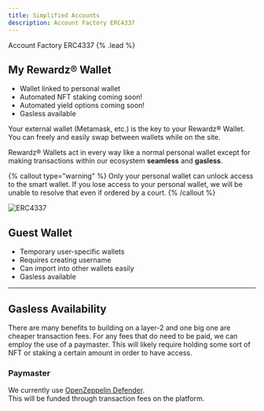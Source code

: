 ```yaml
---
title: Simplified Accounts
description: Account Factory ERC4337
---
```


Account Factory ERC4337 {% .lead %}

## My Rewardz® Wallet

- Wallet linked to personal wallet
- Automated NFT staking coming soon!
- Automated yield options coming soon!
- Gasless available

Your external wallet (Metamask, etc.) is the key to your Rewardz® Wallet. You can freely and easily swap between wallets while on the site.

Rewardz® Wallets act in every way like a normal personal wallet except for making transactions within our ecosystem **seamless** and **gasless**.

{% callout type="warning" %}
Only your personal wallet can unlock access to the smart wallet. If you lose access to your personal wallet, we will be unable to resolve that even if ordered by a court.
{% /callout %}

![ERC4337](/images/erc4337.jpeg)

## Guest Wallet

- Temporary user-specific wallets
- Requires creating username
- Can import into other wallets easily
- Gasless available

---

## Gasless Availability

There are many benefits to building on a layer-2 and one big one are cheaper transaction fees. For any fees that do need to be paid, we can employ the use of a paymaster. This will likely require holding some sort of NFT or staking a certain amount in order to have access.

### Paymaster

We currently use [OpenZeppelin Defender](https://www.openzeppelin.com/defender).  
This will be funded through transaction fees on the platform.
